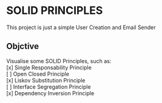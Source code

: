 # SOLID PRINCIPLES  
This project is just a simple User Creation and Email Sender  

## Objctive
Visualise some SOLID Principles, such as:  
[x] Single Responsability Principle  
[ ] Open Closed Principle  
[x] Liskov Substitution Principle  
[ ] Interface Segregation Principle  
[x] Dependency Inversion Principle  
